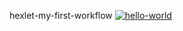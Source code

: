 hexlet-my-first-workflow
[![hello-world](https://github.com/AnnaAndreevnaZemskova/hexlet-my-first-workflow/actions/workflows/workflows.yml/badge.svg)](https://github.com/AnnaAndreevnaZemskova/hexlet-my-first-workflow/actions/workflows/workflows.yml)